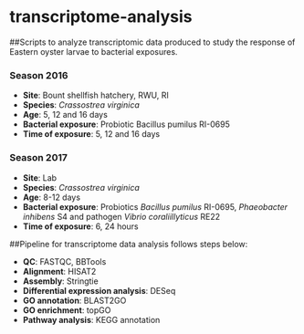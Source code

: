 # transcriptome-analysis
##Scripts to analyze transcriptomic data produced to study the response of Eastern oyster larvae to bacterial exposures. 

### Season 2016
- **Site**: Bount shellfish hatchery, RWU, RI 
- **Species**: *Crassostrea virginica*
- **Age**: 5, 12 and 16 days 
- **Bacterial exposure**: Probiotic Bacillus pumilus RI-0695
- **Time of exposure**: 5, 12 and 16 days 

### Season 2017
- **Site**: Lab
- **Species**: *Crassostrea virginica*
- **Age**: 8-12 days
- **Bacterial exposure**: Probiotics *Bacillus pumilus* RI-0695, *Phaeobacter inhibens* S4 and pathogen *Vibrio coraliillyticus* RE22
- **Time of exposure**: 6, 24 hours 

##Pipeline for transcriptome data analysis follows steps below: 
- **QC**: FASTQC, BBTools 
- **Alignment**: HISAT2
- **Assembly**: Stringtie
- **Differential expression analysis**: DESeq
- **GO annotation**: BLAST2GO
- **GO enrichment**: topGO 
- **Pathway analysis**: KEGG annotation

  

